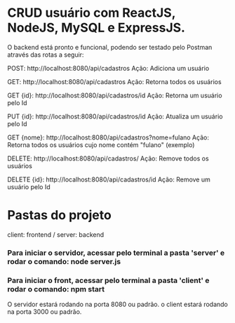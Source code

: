 # CRUD usuário com ReactJS, NodeJS, MySQL e ExpressJS.

O backend está pronto e funcional, podendo ser testado pelo Postman através das rotas a seguir:

POST: http://localhost:8080/api/cadastros
Ação: Adiciona um usuário

GET: http://localhost:8080/api/cadastros
Ação: Retorna todos os usuários

GET {id}: http://localhost:8080/api/cadastros/id
Ação: Retorna um usuário pelo Id

PUT {id}: http://localhost:8080/api/cadastros/id
Ação: Atualiza um usuário pelo Id

GET {nome}: http://localhost:8080/api/cadastros?nome=fulano
Ação: Retorna todos os usuários cujo nome contém "fulano" (exemplo)

DELETE: http://localhost:8080/api/cadastros/
Ação: Remove todos os usuários

DELETE {id}: http://localhost:8080/api/cadastros/id
Ação: Remove um usuário pelo Id

# Pastas do projeto
client: frontend /
server: backend

### Para iniciar o servidor, acessar pelo terminal a pasta 'server' e rodar o comando: node server.js
### Para iniciar o front, acessar pelo terminal a pasta 'client' e rodar o comando: npm start

O servidor estará rodando na porta 8080 ou padrão.
o client estará rodando na porta 3000 ou padrão.
